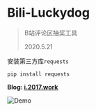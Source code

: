 # Bili-Luckydog

> B站评论区抽奖工具
>
> 2020.5.21

安装第三方库`requests`
```shell
pip install requests
```

**Blog: [i.2017.work](https://i.2017.work)**

![Demo](https://i.2017.work/2020/05/22/Bili-Luckydog/Bili-Luckdog.gif)
